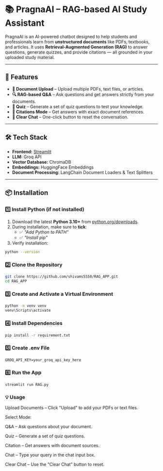 # 📚 PragnaAI – RAG-based AI Study Assistant

PragnaAI is an AI-powered chatbot designed to help students and professionals learn from **unstructured documents** like PDFs, textbooks, and articles. It uses **Retrieval-Augmented Generation (RAG)** to answer questions, generate quizzes, and provide citations — all grounded in your uploaded study material.

---

## 🚀 Features

- **📂 Document Upload** – Upload multiple PDFs, text files, or articles.
- **🔍 RAG-based Q&A** – Ask questions and get answers strictly from your documents.
- **📝 Quiz** – Generate a set of quiz questions to test your knowledge.
- **📑 Citations Mode** – Get answers with exact document references.
- **🧹 Clear Chat** – One-click button to reset the conversation.
---

## 🛠️ Tech Stack

- **Frontend:** [Streamlit](https://streamlit.io/)  
- **LLM:** Groq API  
- **Vector Database:** ChromaDB  
- **Embeddings:** HuggingFace Embeddings  
- **Document Processing:** LangChain Document Loaders & Text Splitters  

---

## 📦 Installation

### 1️⃣ Install Python (if not installed)

1. Download the latest **Python 3.10+** from [python.org/downloads](https://www.python.org/downloads/).  
2. During installation, make sure to **tick**:
   - ✅ *"Add Python to PATH"*  
   - ✅ *"Install pip"*
3. Verify installation:
```bash
python --version
```

### 2️⃣ Clone the Repository
```bash
git clone https://github.com/shivams5550/RAG_APP.git
cd RAG_APP
```

### 3️⃣ Create and Activate a Virtual Environment
```cmd
python -m venv venv
venv\Scripts\activate
```

### 4️⃣ Install Dependencies
```cmd
pip install -r requirement.txt
```

### 5️⃣ Create .env File
```cmd
GROQ_API_KEY=your_groq_api_key_here
```

### 6️⃣ Run the App
```cmd
streamlit run RAG.py
```


### 💡 Usage

Upload Documents – Click "Upload" to add your PDFs or text files.

Select Mode:

Q&A – Ask questions about your document.

Quiz – Generate a set of quiz questions.

Citation – Get answers with document sources.

Chat – Type your query in the chat input box.

Clear Chat – Use the "Clear Chat" button to reset.










